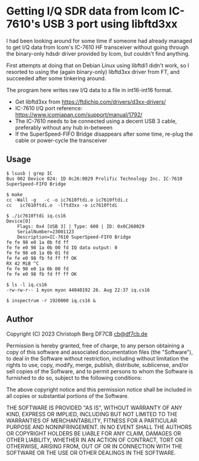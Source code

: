 # Getting I/Q SDR data from Icom IC-7610's USB 3 port using libftd3xx

I had been looking around for some time if someone had already managed to get
I/Q data from Icom's IC-7610 HF transceiver without going through the
binary-only hdsdr driver provided by Icom, but couldn't find anything.

First attempts at doing that on Debian Linux using libftdi1 didn't work, so I
resorted to using the (again binary-only) libftd3xx driver from FT, and
succeeded after some tinkering around.

The program here writes raw I/Q data to a file in int16-int16 format.

* Get libftd3xx from https://ftdichip.com/drivers/d3xx-drivers/
* IC-7610 I/Q port reference: https://www.icomjapan.com/support/manual/1792/
* The IC-7610 needs to be connected using a decent USB 3 cable, preferably without any hub in-between
* If the SuperSpeed-FIFO Bridge disappears after some time, re-plug the cable or power-cycle the transceiver

## Usage

```
$ lsusb | grep IC
Bus 002 Device 024: ID 0c26:0029 Prolific Technology Inc. IC-7610 SuperSpeed-FIFO Bridge

$ make
cc -Wall -g   -c -o ic7610ftdi.o ic7610ftdi.c
cc   ic7610ftdi.o  -lftd3xx -o ic7610ftdi

$ ./ic7610ftdi iq.cs16
Device[0]
	Flags: 0x4 [USB 3] | Type: 600 | ID: 0x0C260029
	SerialNumber=23001123
	Description=IC-7610 SuperSpeed-FIFO Bridge
fe fe 98 e0 1a 0b fd ff 
fe fe e0 98 1a 0b 00 fd IQ data output: 0
fe fe 98 e0 1a 0b 01 fd 
fe fe e0 98 fb fd ff ff OK
RX 42 MiB ^C
fe fe 98 e0 1a 0b 00 fd 
fe fe e0 98 fb fd ff ff OK

$ ls -l iq.cs16
-rw-rw-r-- 1 myon myon 44040192 26. Aug 22:37 iq.cs16

$ inspectrum -r 1920000 iq.cs16 &
```

## Author

Copyright (C) 2023 Christoph Berg DF7CB <cb@df7cb.de>

Permission is hereby granted, free of charge, to any person obtaining a copy
of this software and associated documentation files (the "Software"), to deal
in the Software without restriction, including without limitation the rights
to use, copy, modify, merge, publish, distribute, sublicense, and/or sell
copies of the Software, and to permit persons to whom the Software is
furnished to do so, subject to the following conditions:

The above copyright notice and this permission notice shall be included in all
copies or substantial portions of the Software.

THE SOFTWARE IS PROVIDED "AS IS", WITHOUT WARRANTY OF ANY KIND, EXPRESS OR
IMPLIED, INCLUDING BUT NOT LIMITED TO THE WARRANTIES OF MERCHANTABILITY,
FITNESS FOR A PARTICULAR PURPOSE AND NONINFRINGEMENT. IN NO EVENT SHALL THE
AUTHORS OR COPYRIGHT HOLDERS BE LIABLE FOR ANY CLAIM, DAMAGES OR OTHER
LIABILITY, WHETHER IN AN ACTION OF CONTRACT, TORT OR OTHERWISE, ARISING FROM,
OUT OF OR IN CONNECTION WITH THE SOFTWARE OR THE USE OR OTHER DEALINGS IN THE
SOFTWARE.
